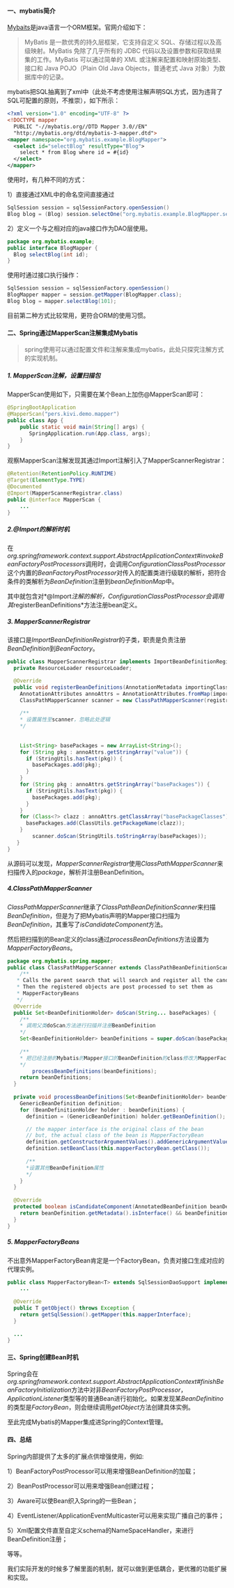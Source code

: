 #### 一、mybatis简介

[Mybaits](https://mybatis.org/mybatis-3/zh/index.html)是java语言一个ORM框架。官网介绍如下：

> MyBatis 是一款优秀的持久层框架，它支持自定义 SQL、存储过程以及高级映射。MyBatis 免除了几乎所有的 JDBC 代码以及设置参数和获取结果集的工作。MyBatis 可以通过简单的 XML 或注解来配置和映射原始类型、接口和 Java POJO（Plain Old Java Objects，普通老式 Java 对象）为数据库中的记录。

mybatis把SQL抽离到了xml中（此处不考虑使用注解声明SQL方式，因为违背了SQL可配置的原则，不推崇），如下所示：

```xml
<?xml version="1.0" encoding="UTF-8" ?>
<!DOCTYPE mapper
  PUBLIC "-//mybatis.org//DTD Mapper 3.0//EN"
  "http://mybatis.org/dtd/mybatis-3-mapper.dtd">
<mapper namespace="org.mybatis.example.BlogMapper">
  <select id="selectBlog" resultType="Blog">
    select * from Blog where id = #{id}
  </select>
</mapper>
```

使用时，有几种不同的方式：

1）直接通过XML中的命名空间直接通过

```java
SqlSession session = sqlSessionFactory.openSession()
Blog blog = (Blog) session.selectOne("org.mybatis.example.BlogMapper.selectBlog", 101);
```

2）定义一个与之相对应的java接口作为DAO层使用。

```java
package org.mybatis.example;
public interface BlogMapper {
  Blog selectBlog(int id);
}
```

使用时通过接口执行操作：

```java
SqlSession session = sqlSessionFactory.openSession()
BlogMapper mapper = session.getMapper(BlogMapper.class);
Blog blog = mapper.selectBlog(101);
```

目前第二种方式比较常用，更符合ORM的使用习惯。

#### 二、Spring通过MapperScan注解集成Mybatis

> spring使用可以通过配置文件和注解来集成mybatis，此处只探究注解方式的实现机制。

##### 1. MapperScan注解，设置扫描包

MapperScan使用如下，只需要在某个Bean上加伤@MapperScan即可：

```java
@SpringBootApplication  
@MapperScan("pers.kivi.demo.mapper")  
public class App {  
    public static void main(String[] args) {  
       SpringApplication.run(App.class, args);  
    }  
}  
```

观察MapperScan注解发现其通过Import注解引入了MapperScannerRegistrar：

```java
@Retention(RetentionPolicy.RUNTIME)
@Target(ElementType.TYPE)
@Documented
@Import(MapperScannerRegistrar.class)
public @interface MapperScan {
	...
}
```

##### 2.@Import的解析时机

在*org.springframework.context.support.AbstractApplicationContext#invokeBeanFactoryPostProcessors*调用时，会调用*ConfigurationClassPostProcessor*这个内置的*BeanFactoryPostProcessor*对传入的配置类进行级联的解析，把符合条件的类解析为*BeanDefinition*注册到*beanDefinitionMap*中。

其中就包含对*@Import*注解的解析，*ConfigurationClassPostProcessor*会调用其*registerBeanDefinitions*方法注册bean定义。

##### 3. MapperScannerRegistrar

该接口是*ImportBeanDefinitionRegistrar*的子类，职责是负责注册*BeanDefinition*到*BeanFactory*。

```java
public class MapperScannerRegistrar implements ImportBeanDefinitionRegistrar, ResourceLoaderAware {
  private ResourceLoader resourceLoader;

  @Override
  public void registerBeanDefinitions(AnnotationMetadata importingClassMetadata, BeanDefinitionRegistry registry) {
    AnnotationAttributes annoAttrs = AnnotationAttributes.fromMap(importingClassMetadata.getAnnotationAttributes(MapperScan.class.getName()));
    ClassPathMapperScanner scanner = new ClassPathMapperScanner(registry);
    
    /**
    * 设置属性至scanner，忽略此处逻辑
    */
    
    
    List<String> basePackages = new ArrayList<String>();
    for (String pkg : annoAttrs.getStringArray("value")) {
      if (StringUtils.hasText(pkg)) {
        basePackages.add(pkg);
      }
    }
    for (String pkg : annoAttrs.getStringArray("basePackages")) {
      if (StringUtils.hasText(pkg)) {
        basePackages.add(pkg);
      }
    }
    for (Class<?> clazz : annoAttrs.getClassArray("basePackageClasses")) {
      basePackages.add(ClassUtils.getPackageName(clazz));
    }
		scanner.doScan(StringUtils.toStringArray(basePackages));
   }
}
```

从源码可以发现，*MapperScannerRegistrar*使用*ClassPathMapperScanner*来扫描传入的*package*，解析并注册BeanDefinition。

##### 4.ClassPathMapperScanner

*ClassPathMapperScanner*继承了*ClassPathBeanDefinitionScanner*来扫描*BeanDefinition*，但是为了把Mybatis声明的Mapper接口扫描为*BeanDefinition*，其重写了*isCandidateComponent*方法。

然后把扫描到的Bean定义的class通过*processBeanDefinitions*方法设置为*MapperFactoryBeans*。

```java
package org.mybatis.spring.mapper;
public class ClassPathMapperScanner extends ClassPathBeanDefinitionScanner {
	/**
   * Calls the parent search that will search and register all the candidates.
   * Then the registered objects are post processed to set them as
   * MapperFactoryBeans
   */
  @Override
  public Set<BeanDefinitionHolder> doScan(String... basePackages) {
    /**
    * 调用父类doScan方法进行扫描并注册BeanDefinition
    */
    Set<BeanDefinitionHolder> beanDefinitions = super.doScan(basePackages);
    
    /**
    * 把已经注册的Mybatis的Mapper接口的BeanDefinition的class修改为MapperFactoryBeans
    */
		processBeanDefinitions(beanDefinitions);
    return beanDefinitions;
  }
  
  private void processBeanDefinitions(Set<BeanDefinitionHolder> beanDefinitions) {
    GenericBeanDefinition definition;
    for (BeanDefinitionHolder holder : beanDefinitions) {
      definition = (GenericBeanDefinition) holder.getBeanDefinition();

      // the mapper interface is the original class of the bean
      // but, the actual class of the bean is MapperFactoryBean
      definition.getConstructorArgumentValues().addGenericArgumentValue(definition.getBeanClassName());
      definition.setBeanClass(this.mapperFactoryBean.getClass());
			
      /**
      *设置其他BeanDefinition属性
      */
    }
  }
  
  @Override
  protected boolean isCandidateComponent(AnnotatedBeanDefinition beanDefinition) {
    return beanDefinition.getMetadata().isInterface() && beanDefinition.getMetadata().isIndependent();
  }  
}  
```

##### 5. MapperFactoryBeans

不出意外MapperFactoryBean肯定是一个FactoryBean，负责对接口生成对应的代理实例。

```java
public class MapperFactoryBean<T> extends SqlSessionDaoSupport implements FactoryBean<T> {
 	... 
    
  @Override
  public T getObject() throws Exception {
    return getSqlSession().getMapper(this.mapperInterface);
  }
  
  ...
}
```

#### 三、Spring创建Bean时机

Spring会在*org.springframework.context.support.AbstractApplicationContext#finishBeanFactoryInitialization*方法中对非*BeanFactoryPostProcessor*，*ApplicationListener*类型等的普通Bean进行初始化。如果发现某*BeanDefinitino*的类型是*FactoryBean*，则会继续调用*getObject*方法创建具体实例。

至此完成Mybatis的Mapper集成进Spring的Context管理。

#### 四、总结

Spring内部提供了太多的扩展点供增强使用，例如:

1）BeanFactoryPostProcessor可以用来增强BeanDefinition的加载；

2）BeanPostProcessor可以用来增强Bean创建过程；

3）Aware可以使Bean织入Spring的一些Bean；

4）EventListener/ApplicationEventMulticaster可以用来实现广播自己的事件；

5）Xml配置文件直至自定义schema的NameSpaceHandler，来进行BeanDefinition注册；

等等。

我们实际开发的时候多了解里面的机制，就可以做到更低耦合，更优雅的功能扩展和实现。